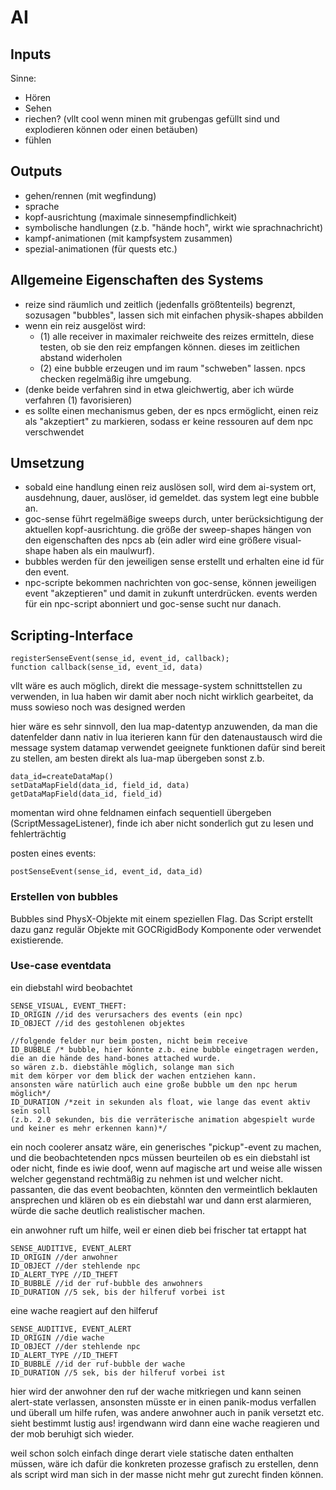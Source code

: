 # AI #

## Inputs ##

Sinne:

  * Hören
  * Sehen
  * riechen? (vllt cool wenn minen mit grubengas gefüllt sind und explodieren können oder einen betäuben)
  * fühlen

## Outputs ##

  * gehen/rennen (mit wegfindung)
  * sprache
  * kopf-ausrichtung (maximale sinnesempfindlichkeit)
  * symbolische handlungen (z.b. "hände hoch", wirkt wie sprachnachricht)
  * kampf-animationen (mit kampfsystem zusammen)
  * spezial-animationen (für quests etc.)

## Allgemeine Eigenschaften des Systems ##

  * reize sind räumlich und zeitlich (jedenfalls größtenteils) begrenzt, sozusagen "bubbles", lassen sich mit einfachen physik-shapes abbilden
  * wenn ein reiz ausgelöst wird:
    * (1) alle receiver in maximaler reichweite des reizes ermitteln, diese testen, ob sie den reiz empfangen können. dieses im zeitlichen abstand widerholen
    * (2) eine bubble erzeugen und im raum "schweben" lassen. npcs checken regelmäßig ihre umgebung.
  * (denke beide verfahren sind in etwa gleichwertig, aber ich würde verfahren (1) favorisieren)
  * es sollte einen mechanismus geben, der es npcs ermöglicht, einen reiz als "akzeptiert" zu markieren, sodass er keine ressouren auf dem npc verschwendet

## Umsetzung ##

  * sobald eine handlung einen reiz auslösen soll, wird dem ai-system ort, ausdehnung, dauer, auslöser, id gemeldet. das system legt eine bubble an.
  * goc-sense führt regelmäßige sweeps durch, unter berücksichtigung der aktuellen kopf-ausrichtung. die größe der sweep-shapes hängen von den eigenschaften des npcs ab (ein adler wird eine größere visual-shape haben als ein maulwurf).
  * bubbles werden für den jeweiligen sense erstellt und erhalten eine id für den event.
  * npc-scripte bekommen nachrichten von goc-sense, können jeweiligen event "akzeptieren" und damit in zukunft unterdrücken. events werden für ein npc-script abonniert und goc-sense sucht nur danach.

## Scripting-Interface ##
```
registerSenseEvent(sense_id, event_id, callback);
function callback(sense_id, event_id, data)
```

vllt wäre es auch möglich, direkt die message-system schnittstellen zu verwenden, in lua haben wir damit aber noch nicht wirklich gearbeitet, da muss sowieso noch was designed werden

hier wäre es sehr sinnvoll, den lua map-datentyp anzuwenden, da man die datenfelder dann nativ in lua iterieren kann
für den datenaustausch wird die message system datamap verwendet
geeignete funktionen dafür sind bereit zu stellen, am besten direkt als lua-map übergeben sonst z.b.

```
data_id=createDataMap()
setDataMapField(data_id, field_id, data)
getDataMapField(data_id, field_id)
```

momentan wird ohne feldnamen einfach sequentiell übergeben (ScriptMessageListener), finde ich aber nicht sonderlich gut zu lesen und fehlerträchtig

posten eines events:
```
postSenseEvent(sense_id, event_id, data_id)
```

### Erstellen von bubbles ###

Bubbles sind PhysX-Objekte mit einem speziellen Flag. Das Script erstellt dazu ganz regulär Objekte mit GOCRigidBody Komponente oder verwendet existierende.

### Use-case eventdata ###

ein diebstahl wird beobachtet
```
SENSE_VISUAL, EVENT_THEFT:
ID_ORIGIN //id des verursachers des events (ein npc)
ID_OBJECT //id des gestohlenen objektes

//folgende felder nur beim posten, nicht beim receive
ID_BUBBLE /* bubble, hier könnte z.b. eine bubble eingetragen werden,
die an die hände des hand-bones attached wurde.
so wären z.b. diebstähle möglich, solange man sich
mit dem körper vor dem blick der wachen entziehen kann.
ansonsten wäre natürlich auch eine große bubble um den npc herum möglich*/
ID_DURATION /*zeit in sekunden als float, wie lange das event aktiv sein soll
(z.b. 2.0 sekunden, bis die verräterische animation abgespielt wurde
und keiner es mehr erkennen kann)*/
```

ein noch coolerer ansatz wäre, ein generisches "pickup"-event zu machen, und die beobachtetenden npcs müssen beurteilen ob es ein diebstahl ist oder nicht, finde es iwie doof, wenn auf magische art und weise alle wissen welcher gegenstand rechtmäßig zu nehmen ist und welcher nicht. passanten, die das event beobachten, könnten den vermeintlich beklauten ansprechen und klären ob es ein diebstahl war und dann erst alarmieren, würde die sache deutlich realistischer machen.

ein anwohner ruft um hilfe, weil er einen dieb bei frischer tat ertappt hat
```
SENSE_AUDITIVE, EVENT_ALERT
ID_ORIGIN //der anwohner
ID_OBJECT //der stehlende npc
ID_ALERT_TYPE //ID_THEFT
ID_BUBBLE //id der ruf-bubble des anwohners
ID_DURATION //5 sek, bis der hilferuf vorbei ist
```
eine wache reagiert auf den hilferuf
```
SENSE_AUDITIVE, EVENT_ALERT
ID_ORIGIN //die wache
ID_OBJECT //der stehlende npc
ID_ALERT_TYPE //ID_THEFT
ID_BUBBLE //id der ruf-bubble der wache
ID_DURATION //5 sek, bis der hilferuf vorbei ist
```

hier wird der anwohner den ruf der wache mitkriegen und kann seinen alert-state verlassen, ansonsten müsste er in einen panik-modus verfallen und überall um hilfe rufen, was andere anwohner auch in panik versetzt etc. sieht bestimmt lustig aus!
irgendwann wird dann eine wache reagieren und der mob beruhigt sich wieder.

weil schon solch einfach dinge derart viele statische daten enthalten müssen, wäre ich dafür die konkreten prozesse grafisch zu erstellen, denn als script wird man sich in der masse nicht mehr gut zurecht finden können.